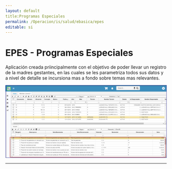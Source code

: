 ```yaml
---
layout: default  
title:Programas Especiales   
permalink: /Operacion/is/salud/ebasica/epes  
editable: si  
---  
```


# EPES -  Programas Especiales  

Aplicación creada priincipalmente con el objetivo de poder llevar un registro de la madres gestantes, en las cuales se les parametriza todos sus datos y a nivel de detalle se incursiona mas a fondo sobre temas mas relevantes.    

![](emed1.png)  

*****





